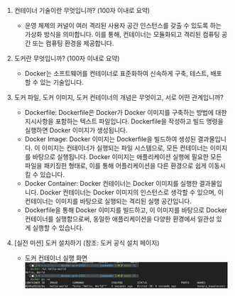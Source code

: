 1. 컨테이너 기술이란 무엇입니까? (100자 이내로 요약)
    - 운영 체제의 커널이 여러 격리된 사용자 공간 인스턴스를 갖출 수 있도록 하는 가상화 방식을 의미합니다. 이를 통해, 컨테이너는 모듈화되고 격리된 컴퓨팅 공간 또는 컴퓨팅 환경을 제공합니다.

2. 도커란 무엇입니까? (100자 이내로 요약)
    - Docker는 소프트웨어를 컨테이너로 표준화하여 신속하게 구축, 테스트, 배포할 수 있는 기술입니다. 

3. 도커 파일, 도커 이미지, 도커 컨테이너의 개념은 무엇이고, 서로 어떤 관계입니까?
    - Dockerfile: Dockerfile은 Docker가 Docker 이미지를 구축하는 방법에 대한 지시사항을 포함하는 텍스트 파일입니다. Dockerfile을 작성하고 빌드 명령을 실행하면 Docker 이미지가 생성됩니다.
    - Docker Image: Docker 이미지는 Dockerfile을 빌드하여 생성된 결과물입니다. 이 이미지는 컨테이너가 실행되는 파일 시스템으로, 모든 컨테이너는 이미지를 바탕으로 실행됩니다. Docker 이미지는 애플리케이션 실행에 필요한 모든 파일을 패키징한 형태로, 이를 통해 어플리케이션을 다른 환경으로 쉽게 이동시킬 수 있습니다.
    - Docker Container: Docker 컨테이너는 Docker 이미지를 실행한 결과물입니다. Docker 컨테이너는 Docker 이미지의 인스턴스로 생각할 수 있으며, 이 컨테이너는 이미지를 바탕으로 실행되는 격리된 실행 공간입니다.
    - Dockerfile을 통해 Docker 이미지를 빌드하고, 이 이미지를 바탕으로 Docker 컨테이너를 실행함으로써, 동일한 애플리케이션을 다양한 환경에서 일관성 있게 실행할 수 있습니다.

4. [실전 미션] 도커 설치하기 (참조: 도커 공식 설치 페이지)
    - 도커 컨테이너 실행 화면
    ![docker](./img/screenshot.png)
